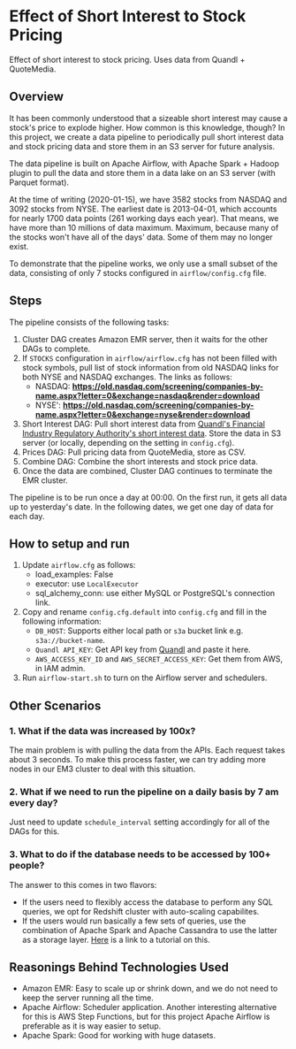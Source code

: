 # Effect of Short Interest to Stock Pricing

Effect of short interest to stock pricing. Uses data from Quandl + QuoteMedia.

## Overview

It has been commonly understood that a sizeable short interest may cause a stock's price to explode higher. How common is this knowledge, though? In this project, we create a data pipeline to periodically pull short interest data and stock pricing data and store them in an S3 server for future analysis.

The data pipeline is built on Apache Airflow, with Apache Spark + Hadoop plugin to pull the data and store them in a data lake on an S3 server (with Parquet format).

At the time of writing (2020-01-15), we have 3582 stocks from NASDAQ and 3092 stocks from NYSE. The earliest date is 2013-04-01, which accounts for nearly 1700 data points (261 working days each year). That means, we have more than 10 millions of data maximum. Maximum, because many of the stocks won't have all of the days' data. Some of them may no longer exist.

To demonstrate that the pipeline works, we only use a small subset of the data, consisting of only 7 stocks configured in `airflow/config.cfg` file.

## Steps

The pipeline consists of the following tasks:

1. Cluster DAG creates Amazon EMR server, then it waits for the other DAGs to complete.
2. If `STOCKS` configuration in `airflow/airflow.cfg` has not been filled with stock symbols, pull list of stock information from 
   old NASDAQ links for both NYSE and NASDAQ exchanges. The links as follows:
   - NASDAQ: **https://old.nasdaq.com/screening/companies-by-name.aspx?letter=0&exchange=nasdaq&render=download**
   - NYSE': **https://old.nasdaq.com/screening/companies-by-name.aspx?letter=0&exchange=nyse&render=download**
3. Short Interest DAG: Pull short interest data from [Quandl's Financial Industry Regulatory Authority's short interest data](https://www.quandl.com/data/FINRA-Financial-Industry-Regulatory-Authority). Store the data in S3 server (or locally, depending on the setting in `config.cfg`).
4. Prices DAG: Pull pricing data from QuoteMedia, store as CSV.
5. Combine DAG: Combine the short interests and stock price data.
6. Once the data are combined, Cluster DAG continues to terminate the EMR cluster.

The pipeline is to be run once a day at 00:00. On the first run, it gets all data up to yesterday's date. In the following dates, we get one day of data for each day.


## How to setup and run

1. Update `airflow.cfg` as follows: 
    - load_examples: False
    - executor: use `LocalExecutor`
    - sql_alchemy_conn: use either MySQL or PostgreSQL's connection link.
2. Copy and rename `config.cfg.default` into `config.cfg` and fill in the following information:
    - `DB_HOST`: Supports either local path or `s3a` bucket link e.g. `s3a://bucket-name`.
    - `Quandl API_KEY`: Get API key from [Quandl](https://quandl.com) and paste it here.
    - `AWS_ACCESS_KEY_ID` and `AWS_SECRET_ACCESS_KEY`: Get them from AWS, in IAM admin.
3. Run `airflow-start.sh` to turn on the Airflow server and schedulers.


## Other Scenarios

### 1. What if the data was increased by 100x?
The main problem is with pulling the data from the APIs. Each request takes about 3 seconds. To make this process faster, we can try adding more nodes in our EM3 cluster to deal with this situation.

### 2. What if we need to run the pipeline on a daily basis by 7 am every day?
Just need to update `schedule_interval` setting accordingly for all of the DAGs for this.

### 3. What to do if the database needs to be accessed by 100+ people?
The answer to this comes in two flavors:
- If the users need to flexibly access the database to perform any SQL queries, we opt for Redshift cluster with auto-scaling capabilites.
- If the users would run basically a few sets of queries, use the combination of Apache Spark and Apache Cassandra to use the latter as a storage layer. [Here](https://opencredo.com/blogs/data-analytics-using-cassandra-and-spark/) is a link to a tutorial on this.


## Reasonings Behind Technologies Used

- Amazon EMR: Easy to scale up or shrink down, and we do not need to keep the server running all the time.
- Apache Airflow: Scheduler application. Another interesting alternative for this is AWS Step Functions, but for
  this project Apache Airflow is preferable as it is way easier to setup.
- Apache Spark: Good for working with huge datasets.